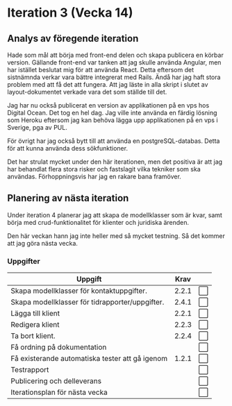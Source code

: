 # Iteration 3 (Vecka 14)

## Analys av föregende iteration
Hade som mål att börja med front-end delen och skapa publicera en körbar version. Gällande front-end var tanken att jag skulle använda Angular, men har istället beslutat mig för att använda React. Detta eftersom det sistnämnda verkar vara bättre integrerat med Rails. Ändå har jag haft stora problem med att få det att fungera. Att jag läste in alla skript i slutet av layout-dokumentet verkade vara det som ställde till det.

Jag har nu också publicerat en version av applikationen på en vps hos Digital Ocean. Det tog en hel dag. Jag ville inte använda en färdig lösning som Heroku eftersom jag kan behöva lägga upp applikationen på en vps i Sverige, pga av PUL.

För övrigt har jag också bytt till att använda en postgreSQL-databas. Detta för att kunna använda dess sökfunktioner.

Det har strulat mycket under den här iterationen, men det positiva är att jag har behandlat flera stora risker och fastslagit vilka tekniker som ska användas. Förhoppningsvis har jag en rakare bana framöver.

## Planering av nästa iteration
Under iteration 4 planerar jag att skapa de modellklasser som är kvar, samt börja med crud-funktionalitet för klienter och juridiska ärenden.

Den här veckan hann jag inte heller med så mycket testning. Så det kommer att jag göra nästa vecka.

### Uppgifter
|Uppgift                                        |Krav||
|-----------------------------------------------|----|------|
|Skapa modellklasser för kontaktuppgifter.      |2.2.1|:white_large_square:|
|Skapa modellklasser för tidrapporter/uppgifter.|2.4.1|:white_large_square:|
|Lägga till klient        |2.2.1|:white_large_square:|
|Redigera klient   |2.2.3|:white_large_square:|
|Ta bort klient.         |2.2.4|:white_large_square:|
|Få ordning på dokumentation                        ||:white_large_square:|
|Få existerande automatiska tester att gå igenom                      |1.2.1|:white_large_square:|
|Testrapport                      ||:white_large_square:|
|Publicering och delleverans                      ||:white_large_square:|
|Iterationsplan för nästa vecka                    ||:white_large_square:|
